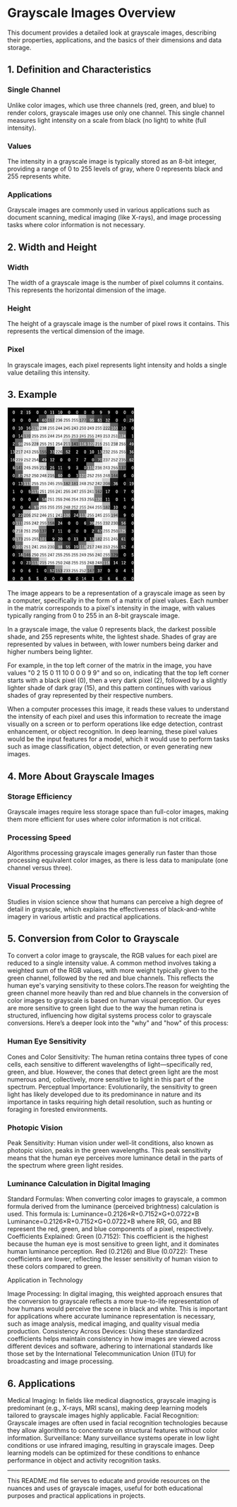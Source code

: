 # Grayscale Images Overview

This document provides a detailed look at grayscale images, describing their properties, applications, and the basics of their dimensions and data storage.

## 1. Definition and Characteristics

### Single Channel
Unlike color images, which use three channels (red, green, and blue) to render colors, grayscale images use only one channel. This single channel measures light intensity on a scale from black (no light) to white (full intensity).

### Values
The intensity in a grayscale image is typically stored as an 8-bit integer, providing a range of 0 to 255 levels of gray, where 0 represents black and 255 represents white.

### Applications
Grayscale images are commonly used in various applications such as document scanning, medical imaging (like X-rays), and image processing tasks where color information is not necessary.

## 2. Width and Height

### Width
The width of a grayscale image is the number of pixel columns it contains. This represents the horizontal dimension of the image.

### Height
The height of a grayscale image is the number of pixel rows it contains. This represents the vertical dimension of the image.

### Pixel
In grayscale images, each pixel represents light intensity and holds a single value detailing this intensity.

## 3. Example 
![Grayscale Matrix](images/8_withvalues.png "Grayscale Pixel Values")

The image appears to be a representation of a grayscale image as seen by a computer, specifically in the form of a matrix of pixel values. Each number in the matrix corresponds to a pixel's intensity in the image, with values typically ranging from 0 to 255 in an 8-bit grayscale image.

In a grayscale image, the value 0 represents black, the darkest possible shade, and 255 represents white, the lightest shade. Shades of gray are represented by values in between, with lower numbers being darker and higher numbers being lighter.

For example, in the top left corner of the matrix in the image, you have values "0 2 15 0 11 10 0 0 0 9 9" and so on, indicating that the top left corner starts with a black pixel (0), then a very dark pixel (2), followed by a slightly lighter shade of dark gray (15), and this pattern continues with various shades of gray represented by their respective numbers.

When a computer processes this image, it reads these values to understand the intensity of each pixel and uses this information to recreate the image visually on a screen or to perform operations like edge detection, contrast enhancement, or object recognition. In deep learning, these pixel values would be the input features for a model, which it would use to perform tasks such as image classification, object detection, or even generating new images.

## 4. More About Grayscale Images

### Storage Efficiency
Grayscale images require less storage space than full-color images, making them more efficient for uses where color information is not critical.

### Processing Speed
Algorithms processing grayscale images generally run faster than those processing equivalent color images, as there is less data to manipulate (one channel versus three).

### Visual Processing
Studies in vision science show that humans can perceive a high degree of detail in grayscale, which explains the effectiveness of black-and-white imagery in various artistic and practical applications.

## 5. Conversion from Color to Grayscale

To convert a color image to grayscale, the RGB values for each pixel are reduced to a single intensity value. A common method involves taking a weighted sum of the RGB values, with more weight typically given to the green channel, followed by the red and blue channels. This reflects the human eye's varying sensitivity to these colors.The reason for weighting the green channel more heavily than red and blue channels in the conversion of color images to grayscale is based on human visual perception. Our eyes are more sensitive to green light due to the way the human retina is structured, influencing how digital systems process color to grayscale conversions. Here’s a deeper look into the "why" and "how" of this process:

### Human Eye Sensitivity

Cones and Color Sensitivity: The human retina contains three types of cone cells, each sensitive to different wavelengths of light—specifically red, green, and blue. However, the cones that detect green light are the most numerous and, collectively, more sensitive to light in this part of the spectrum.
Perceptual Importance: Evolutionarily, the sensitivity to green light has likely developed due to its predominance in nature and its importance in tasks requiring high detail resolution, such as hunting or foraging in forested environments.

### Photopic Vision

Peak Sensitivity: Human vision under well-lit conditions, also known as photopic vision, peaks in the green wavelengths. This peak sensitivity means that the human eye perceives more luminance detail in the parts of the spectrum where green light resides.

### Luminance Calculation in Digital Imaging

Standard Formulas: When converting color images to grayscale, a common formula derived from the luminance (perceived brightness) calculation is used. This formula is:
    Luminance=0.2126×R+0.7152×G+0.0722×B
    Luminance=0.2126×R+0.7152×G+0.0722×B
where RR, GG, and BB represent the red, green, and blue components of a pixel, respectively.
Coefficients Explained:
Green (0.7152): This coefficient is the highest because the human eye is most sensitive to green light, and it dominates human luminance perception.
Red (0.2126) and Blue (0.0722): These coefficients are lower, reflecting the lesser sensitivity of human vision to these colors compared to green.

Application in Technology

Image Processing: In digital imaging, this weighted approach ensures that the conversion to grayscale reflects a more true-to-life representation of how humans would perceive the scene in black and white. This is important for applications where accurate luminance representation is necessary, such as image analysis, medical imaging, and quality visual media production.
Consistency Across Devices: Using these standardized coefficients helps maintain consistency in how images are viewed across different devices and software, adhering to international standards like those set by the International Telecommunication Union (ITU) for broadcasting and image processing.


## 6. Applications

Medical Imaging: In fields like medical diagnostics, grayscale imaging is predominant (e.g., X-rays, MRI scans), making deep learning models tailored to grayscale images highly applicable.
Facial Recognition: Grayscale images are often used in facial recognition technologies because they allow algorithms to concentrate on structural features without color information.
Surveillance: Many surveillance systems operate in low light conditions or use infrared imaging, resulting in grayscale images. Deep learning models can be optimized for these conditions to enhance performance in object and activity recognition tasks.

---

This README.md file serves to educate and provide resources on the nuances and uses of grayscale images, useful for both educational purposes and practical applications in projects.
